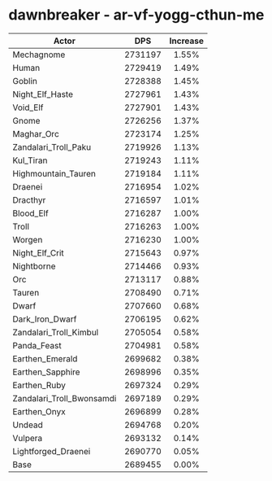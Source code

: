 # dawnbreaker - ar-vf-yogg-cthun-me
| Actor | DPS | Increase |
|---|:---:|:---:|
|Mechagnome|2731197|1.55%|
|Human|2729419|1.49%|
|Goblin|2728388|1.45%|
|Night_Elf_Haste|2727961|1.43%|
|Void_Elf|2727901|1.43%|
|Gnome|2726256|1.37%|
|Maghar_Orc|2723174|1.25%|
|Zandalari_Troll_Paku|2719926|1.13%|
|Kul_Tiran|2719243|1.11%|
|Highmountain_Tauren|2719184|1.11%|
|Draenei|2716954|1.02%|
|Dracthyr|2716597|1.01%|
|Blood_Elf|2716287|1.00%|
|Troll|2716263|1.00%|
|Worgen|2716230|1.00%|
|Night_Elf_Crit|2715643|0.97%|
|Nightborne|2714466|0.93%|
|Orc|2713117|0.88%|
|Tauren|2708490|0.71%|
|Dwarf|2707660|0.68%|
|Dark_Iron_Dwarf|2706195|0.62%|
|Zandalari_Troll_Kimbul|2705054|0.58%|
|Panda_Feast|2704981|0.58%|
|Earthen_Emerald|2699682|0.38%|
|Earthen_Sapphire|2698996|0.35%|
|Earthen_Ruby|2697324|0.29%|
|Zandalari_Troll_Bwonsamdi|2697189|0.29%|
|Earthen_Onyx|2696899|0.28%|
|Undead|2694768|0.20%|
|Vulpera|2693132|0.14%|
|Lightforged_Draenei|2690770|0.05%|
|Base|2689455|0.00%|
